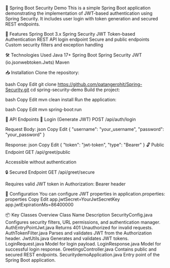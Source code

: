 🔐 Spring Boot Security Demo
This is a simple Spring Boot application demonstrating the implementation of JWT-based authentication using Spring Security. 
It includes user login with token generation and secured REST endpoints.

🚀 Features
Spring Boot 3.x
Spring Security
JWT Token-based Authentication
REST API login endpoint
Secure and public endpoints
Custom security filters and exception handling


🛠️ Technologies Used
Java 17+
Spring Boot
Spring Security
JWT (io.jsonwebtoken.Jwts)
Maven


📥 Installation
Clone the repository:

bash
Copy
Edit
git clone https://github.com/patangerohit/Spring-Security.git
cd spring-security-demo
Build the project:

bash
Copy
Edit
mvn clean install
Run the application:

bash
Copy
Edit
mvn spring-boot:run

🔑 API Endpoints
🔐 Login (Generate JWT)
POST /api/auth/login

Request Body:
json
Copy
Edit
{
  "username": "your_username",
  "password": "your_password"
}

Response:
json
Copy
Edit
{
  "token": "jwt-token",
  "type": "Bearer"
}
🔓 Public Endpoint
GET /api/greet/public

Accessible without authentication

🔒 Secured Endpoint
GET /api/greet/secure

Requires valid JWT token in Authorization: Bearer <token> header


🔧 Configuration
You can configure JWT properties in application.properties:
properties
Copy
Edit
app.jwtSecret=YourJwtSecretKey
app.jwtExpirationMs=86400000


📦 Key Classes Overview
Class Name	Description
SecurityConfig.java	Configures security filters, URL permissions, and authentication manager.
AuthEntryPointJwt.java	Returns 401 Unauthorized for invalid requests.
AuthTokenFilter.java	Parses and validates JWT from the Authorization header.
JwtUtils.java	Generates and validates JWT tokens.
LoginRequest.java	Model for login payload.
LoginResponse.java	Model for successful login response.
GreetingsController.java	Contains public and secured REST endpoints.
SecuritydemoApplication.java	Entry point of the Spring Boot application.
